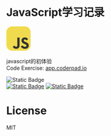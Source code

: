 # JavaScript学习记录

<img src='./screenshots/SkillIconsJavascript.svg'/>

javascript的初体验<br/>
Code Exercise: [app.coderpad.io](https://app.coderpad.io/)<br/>

<img alt="Static Badge" src="https://img.shields.io/badge/%E6%95%B0%E6%8D%AE%E7%B1%BB%E5%9E%8B-6-green"><br/><a href="./数据类型/null,underfined和布尔值/README.md"><img alt="Static Badge" src="https://img.shields.io/badge/1%20%C2%B7%20null%2Cunderfined%E5%92%8C%E5%B8%83%E5%B0%94%E5%80%BC-green"></a> <a href="./数据类型/数值/README.md"><img alt="Static Badge" src="https://img.shields.io/badge/2%20%C2%B7%20%E6%95%B0%E5%80%BC-green"></a>



# License
MIT
